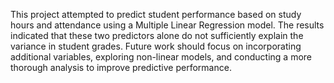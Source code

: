 This project attempted to predict student performance based on study hours and attendance using a Multiple Linear Regression model. The results indicated that these two predictors alone do not sufficiently explain the variance in student grades. Future work should focus on incorporating additional variables, exploring non-linear models, and conducting a more thorough analysis to improve predictive performance.
